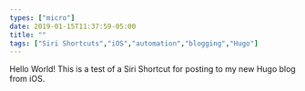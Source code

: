```yaml
---
types: ["micro"]
date: 2019-01-15T11:37:59-05:00
title: ""
tags: ["Siri Shortcuts","iOS","automation","blogging","Hugo"]
---
```

Hello World! This is a test of a Siri Shortcut for posting to my new Hugo blog from iOS.
